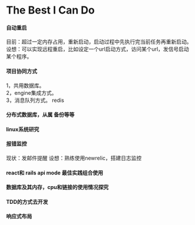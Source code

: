 # The Best I Can Do

#### 自动重启
目前：超过一定内存占用，重新启动，启动过程中先执行完当前任务再重新启动。  
设想：可以实现远程重启，比如设定一个url启动方式，访问某个url，发信号启动某个程序。

#### 项目协同方式
1，共用数据库。  
2，engine集成方式。  
3，消息队列方式。 redis

#### 分布式数据库，从属 备份等等

#### linux系统研究

#### 报错监控
现状：发邮件提醒
设想：熟练使用newrelic，搭建日志监控

#### react和 rails api mode 最佳实践组合使用

#### 数据库及其内存，cpu和链接的使用情况探究

#### TDD的方式去开发

#### 响应式布局
